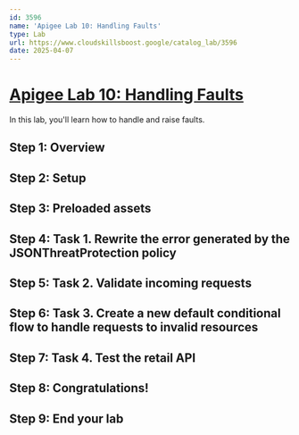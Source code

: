 ```yaml
---
id: 3596
name: 'Apigee Lab 10: Handling Faults'
type: Lab
url: https://www.cloudskillsboost.google/catalog_lab/3596
date: 2025-04-07
---
```


# [Apigee Lab 10: Handling Faults](https://www.cloudskillsboost.google/catalog_lab/3596)

In this lab, you'll learn how to handle and raise faults.

## Step 1: Overview

## Step 2: Setup

## Step 3: Preloaded assets

## Step 4: Task 1. Rewrite the error generated by the JSONThreatProtection policy

## Step 5: Task 2. Validate incoming requests

## Step 6: Task 3. Create a new default conditional flow to handle requests to invalid resources

## Step 7: Task 4. Test the retail API

## Step 8: Congratulations!

## Step 9: End your lab
